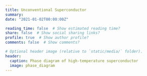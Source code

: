 ```yaml
---
title: Unconventional Superconductor
summary: 
date: "2021-01-02T00:00:00Z"

reading_time: false  # Show estimated reading time?
share: false  # Show social sharing links?
profile: true  # Show author profile?
comments: false  # Show comments?

# Optional header image (relative to `static/media/` folder).
header:
  caption: Phase diagram of high-temperature superconductor
  image: phase_diagram
---
```




